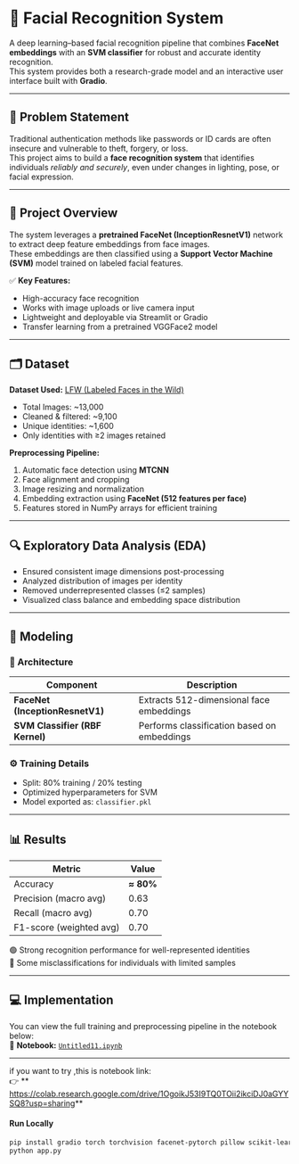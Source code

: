 # 🧠 Facial Recognition System  

A deep learning–based facial recognition pipeline that combines **FaceNet embeddings** with an **SVM classifier** for robust and accurate identity recognition.  
This system provides both a research-grade model and an interactive user interface built with **Gradio**.

---

## 📌 Problem Statement  

Traditional authentication methods like passwords or ID cards are often insecure and vulnerable to theft, forgery, or loss.  
This project aims to build a **face recognition system** that identifies individuals *reliably and securely*, even under changes in lighting, pose, or facial expression.

---

## 🎯 Project Overview  

The system leverages a **pretrained FaceNet (InceptionResnetV1)** network to extract deep feature embeddings from face images.  
These embeddings are then classified using a **Support Vector Machine (SVM)** model trained on labeled facial features.  

✅ **Key Features:**  
- High-accuracy face recognition  
- Works with image uploads or live camera input  
- Lightweight and deployable via Streamlit or Gradio  
- Transfer learning from a pretrained VGGFace2 model  

---

## 🗂 Dataset  

**Dataset Used:** [LFW (Labeled Faces in the Wild)](https://www.kaggle.com/datasets/wsygina/lfw-funneled)  
- Total Images: ~13,000  
- Cleaned & filtered: ~9,100  
- Unique identities: ~1,600  
- Only identities with ≥2 images retained  

**Preprocessing Pipeline:**  
1. Automatic face detection using **MTCNN**  
2. Face alignment and cropping  
3. Image resizing and normalization  
4. Embedding extraction using **FaceNet (512 features per face)**  
5. Features stored in NumPy arrays for efficient training  

---

## 🔍 Exploratory Data Analysis (EDA)  

- Ensured consistent image dimensions post-processing  
- Analyzed distribution of images per identity  
- Removed underrepresented classes (≤2 samples)  
- Visualized class balance and embedding space distribution  

---

## 🤖 Modeling  

### 🔹 Architecture  

| Component | Description |
|------------|-------------|
| **FaceNet (InceptionResnetV1)** | Extracts 512-dimensional face embeddings |
| **SVM Classifier (RBF Kernel)** | Performs classification based on embeddings |

### ⚙ Training Details  
- Split: 80% training / 20% testing  
- Optimized hyperparameters for SVM  
- Model exported as: `classifier.pkl`

---

## 📊 Results  

| Metric | Value |
|--------|--------|
| Accuracy | **≈ 80%** |
| Precision (macro avg) | 0.63 |
| Recall (macro avg) | 0.70 |
| F1-score (weighted avg) | 0.70 |

🟢 Strong recognition performance for well-represented identities  
🔴 Some misclassifications for individuals with limited samples  

---

## 💻 Implementation  

You can view the full training and preprocessing pipeline in the notebook below:  
📓 **Notebook:** [`Untitled11.ipynb`](./Untitled11.ipynb)

---

if you want to try ,this is notebook link:  
👉 ** https://colab.research.google.com/drive/1OgoikJ53I9TQ0TOii2ikciDJ0aGYYSQ8?usp=sharing**  

#### Run Locally
```bash
pip install gradio torch torchvision facenet-pytorch pillow scikit-learn joblib numpy
python app.py
